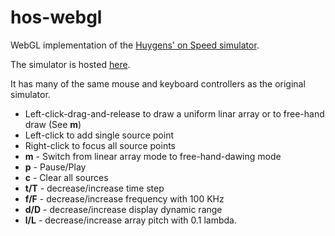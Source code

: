 hos-webgl
=========

WebGL implementation of the [Huygens' on Speed simulator](https://github.com/jpaasen/hos).

The simulator is hosted [here](http://jpaasen.github.io/hos-webgl/).

It has many of the same mouse and keyboard controllers as the original simulator.
* Left-click-drag-and-release to draw a uniform linar array or to free-hand draw (See **m**)
* Left-click to add single source point
* Right-click to focus all source points
* **m** - Switch from linear array mode to free-hand-dawing mode
* **p** - Pause/Play
* **c** - Clear all sources
* **t/T** - decrease/increase time step
* **f/F** - decrease/increase frequency with 100 KHz
* **d/D** - decrease/increase display dynamic range
* **l/L** - decrease/increase array pitch with 0.1 lambda.
